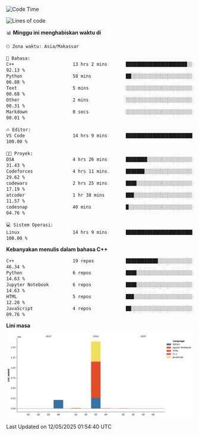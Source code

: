 <!--START_SECTION:waka-->
![Code Time](http://img.shields.io/badge/Code%20Time-204%20hrs%2035%20mins-blue)

![Lines of code](https://img.shields.io/badge/Sejak%20Hello%20World%20aku%20telah%20menulis-1.9%20million%20baris%20kode-blue)

📊 **Minggu ini menghabiskan waktu di** 

```text
🕑︎ Zona waktu: Asia/Makassar

💬 Bahasa: 
C++                      13 hrs 2 mins       ███████████████████████░░   92.13 % 
Python                   58 mins             ██░░░░░░░░░░░░░░░░░░░░░░░   06.88 % 
Text                     5 mins              ░░░░░░░░░░░░░░░░░░░░░░░░░   00.68 % 
Other                    2 mins              ░░░░░░░░░░░░░░░░░░░░░░░░░   00.31 % 
Markdown                 0 secs              ░░░░░░░░░░░░░░░░░░░░░░░░░   00.01 % 

🔥 Editor: 
VS Code                  14 hrs 9 mins       █████████████████████████   100.00 % 

🐱‍💻 Proyek: 
DSA                      4 hrs 26 mins       ████████░░░░░░░░░░░░░░░░░   31.43 % 
Codeforces               4 hrs 11 mins       ███████░░░░░░░░░░░░░░░░░░   29.62 % 
codewars                 2 hrs 25 mins       ████░░░░░░░░░░░░░░░░░░░░░   17.19 % 
atcoder                  1 hr 38 mins        ███░░░░░░░░░░░░░░░░░░░░░░   11.57 % 
codesnap                 40 mins             █░░░░░░░░░░░░░░░░░░░░░░░░   04.76 % 

💻 Sistem Operasi: 
Linux                    14 hrs 9 mins       █████████████████████████   100.00 % 
```

**Kebanyakan menulis dalam bahasa C++** 

```text
C++                      19 repos            ████████████░░░░░░░░░░░░░   46.34 % 
Python                   6 repos             ████░░░░░░░░░░░░░░░░░░░░░   14.63 % 
Jupyter Notebook         6 repos             ████░░░░░░░░░░░░░░░░░░░░░   14.63 % 
HTML                     5 repos             ███░░░░░░░░░░░░░░░░░░░░░░   12.20 % 
JavaScript               4 repos             ██░░░░░░░░░░░░░░░░░░░░░░░   09.76 % 
```



**Lini masa**

![Lines of Code chart](https://raw.githubusercontent.com/yusuf601/yusuf601/main/assets/bar_graph.png)


 Last Updated on 12/05/2025 01:54:40 UTC
<!--END_SECTION:waka-->
